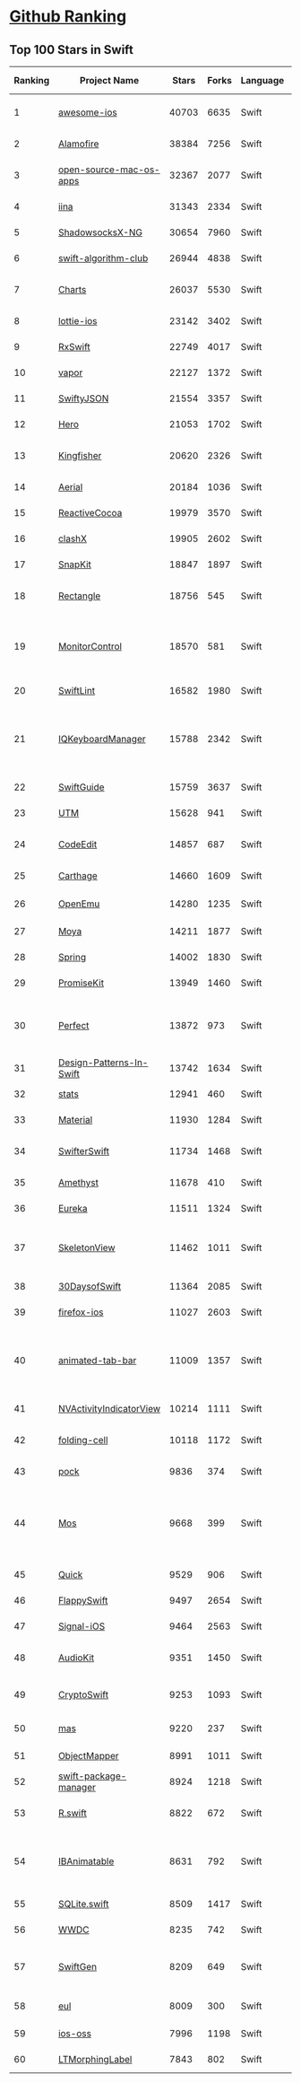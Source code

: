 [Github Ranking](../README.md)
==========

## Top 100 Stars in Swift

| Ranking | Project Name | Stars | Forks | Language | Open Issues | Description | Last Commit |
| ------- | ------------ | ----- | ----- | -------- | ----------- | ----------- | ----------- |
| 1 | [awesome-ios](https://github.com/vsouza/awesome-ios) | 40703 | 6635 | Swift | 2 | A curated list of awesome iOS ecosystem, including Objective-C and Swift Projects  | 2022-09-27T14:02:48Z |
| 2 | [Alamofire](https://github.com/Alamofire/Alamofire) | 38384 | 7256 | Swift | 31 | Elegant HTTP Networking in Swift | 2022-10-03T01:45:00Z |
| 3 | [open-source-mac-os-apps](https://github.com/serhii-londar/open-source-mac-os-apps) | 32367 | 2077 | Swift | 38 | 🚀 Awesome list of open source applications for macOS. https://t.me/s/opensourcemacosapps | 2022-10-02T18:26:08Z |
| 4 | [iina](https://github.com/iina/iina) | 31343 | 2334 | Swift | 1341 | The modern video player for macOS. | 2022-10-02T20:04:27Z |
| 5 | [ShadowsocksX-NG](https://github.com/shadowsocks/ShadowsocksX-NG) | 30654 | 7960 | Swift | 260 | Next Generation of ShadowsocksX | 2022-03-06T05:44:10Z |
| 6 | [swift-algorithm-club](https://github.com/raywenderlich/swift-algorithm-club) | 26944 | 4838 | Swift | 29 | Algorithms and data structures in Swift, with explanations! | 2022-08-11T12:03:00Z |
| 7 | [Charts](https://github.com/danielgindi/Charts) | 26037 | 5530 | Swift | 776 | Beautiful charts for iOS/tvOS/OSX! The Apple side of the crossplatform MPAndroidChart. | 2022-09-26T17:39:47Z |
| 8 | [lottie-ios](https://github.com/airbnb/lottie-ios) | 23142 | 3402 | Swift | 46 | An iOS library to natively render After Effects vector animations | 2022-09-27T22:38:57Z |
| 9 | [RxSwift](https://github.com/ReactiveX/RxSwift) | 22749 | 4017 | Swift | 6 | Reactive Programming in Swift | 2022-09-29T07:14:14Z |
| 10 | [vapor](https://github.com/vapor/vapor) | 22127 | 1372 | Swift | 81 | 💧 A server-side Swift HTTP web framework. | 2022-09-14T20:25:18Z |
| 11 | [SwiftyJSON](https://github.com/SwiftyJSON/SwiftyJSON) | 21554 | 3357 | Swift | 115 | The better way to deal with JSON data in Swift. | 2022-07-26T07:09:57Z |
| 12 | [Hero](https://github.com/HeroTransitions/Hero) | 21053 | 1702 | Swift | 27 | Elegant transition library for iOS & tvOS | 2022-09-16T14:02:40Z |
| 13 | [Kingfisher](https://github.com/onevcat/Kingfisher) | 20620 | 2326 | Swift | 71 | A lightweight, pure-Swift library for downloading and caching images from the web. | 2022-09-25T02:30:50Z |
| 14 | [Aerial](https://github.com/JohnCoates/Aerial) | 20184 | 1036 | Swift | 48 | Apple TV Aerial Screensaver for Mac | 2022-09-21T17:51:11Z |
| 15 | [ReactiveCocoa](https://github.com/ReactiveCocoa/ReactiveCocoa) | 19979 | 3570 | Swift | 0 | Cocoa framework and Obj-C dynamism bindings for ReactiveSwift. | 2022-07-04T00:39:49Z |
| 16 | [clashX](https://github.com/yichengchen/clashX) | 19905 | 2602 | Swift | 0 | None | 2022-09-18T11:58:23Z |
| 17 | [SnapKit](https://github.com/SnapKit/SnapKit) | 18847 | 1897 | Swift | 80 | A Swift Autolayout DSL for iOS & OS X | 2022-09-20T04:53:11Z |
| 18 | [Rectangle](https://github.com/rxhanson/Rectangle) | 18756 | 545 | Swift | 43 | Move and resize windows on macOS with keyboard shortcuts and snap areas | 2022-09-28T02:51:56Z |
| 19 | [MonitorControl](https://github.com/MonitorControl/MonitorControl) | 18570 | 581 | Swift | 75 | 🖥 Control your display's brightness & volume on your Mac as if it was a native Apple Display. Use Apple Keyboard keys or custom shortcuts. Shows the native macOS OSDs. | 2022-09-18T17:57:35Z |
| 20 | [SwiftLint](https://github.com/realm/SwiftLint) | 16582 | 1980 | Swift | 280 | A tool to enforce Swift style and conventions. | 2022-10-03T00:51:14Z |
| 21 | [IQKeyboardManager](https://github.com/hackiftekhar/IQKeyboardManager) | 15788 | 2342 | Swift | 29 | Codeless drop-in universal library allows to prevent issues of keyboard sliding up and cover UITextField/UITextView. Neither need to write any code nor any setup required and much more. | 2022-09-28T13:30:47Z |
| 22 | [SwiftGuide](https://github.com/ipader/SwiftGuide) | 15759 | 3637 | Swift | 0 | Swift Featured Projects in brain Mapping | 2022-08-31T11:36:57Z |
| 23 | [UTM](https://github.com/utmapp/UTM) | 15628 | 941 | Swift | 375 | Virtual machines for iOS and macOS | 2022-10-01T15:37:50Z |
| 24 | [CodeEdit](https://github.com/CodeEditApp/CodeEdit) | 14857 | 687 | Swift | 96 | CodeEdit App for macOS – Elevate your code editing experience. Open source, free forever. | 2022-10-02T04:03:04Z |
| 25 | [Carthage](https://github.com/Carthage/Carthage) | 14660 | 1609 | Swift | 162 | A simple, decentralized dependency manager for Cocoa | 2022-09-30T08:10:06Z |
| 26 | [OpenEmu](https://github.com/OpenEmu/OpenEmu) | 14280 | 1235 | Swift | 221 | 🕹 Retro video game emulation for macOS | 2022-09-19T07:43:06Z |
| 27 | [Moya](https://github.com/Moya/Moya) | 14211 | 1877 | Swift | 119 | Network abstraction layer written in Swift. | 2022-09-14T01:45:50Z |
| 28 | [Spring](https://github.com/MengTo/Spring) | 14002 | 1830 | Swift | 129 | A library to simplify iOS animations in Swift. | 2022-04-12T15:38:16Z |
| 29 | [PromiseKit](https://github.com/mxcl/PromiseKit) | 13949 | 1460 | Swift | 13 | Promises for Swift & ObjC. | 2022-08-19T14:21:42Z |
| 30 | [Perfect](https://github.com/PerfectlySoft/Perfect) | 13872 | 973 | Swift | 53 | Server-side Swift. The Perfect core toolset and framework for Swift Developers. (For mobile back-end development, website and API development, and more…) | 2022-08-12T17:16:18Z |
| 31 | [Design-Patterns-In-Swift](https://github.com/ochococo/Design-Patterns-In-Swift) | 13742 | 1634 | Swift | 2 | 📖 Design Patterns implemented in Swift 5.0 | 2022-07-19T05:59:57Z |
| 32 | [stats](https://github.com/exelban/stats) | 12941 | 460 | Swift | 6 | macOS system monitor in your menu bar | 2022-10-02T12:11:08Z |
| 33 | [Material](https://github.com/CosmicMind/Material) | 11930 | 1284 | Swift | 28 | A UI/UX framework for creating beautiful applications. | 2022-05-16T17:39:01Z |
| 34 | [SwifterSwift](https://github.com/SwifterSwift/SwifterSwift) | 11734 | 1468 | Swift | 15 | A handy collection of more than 500 native Swift extensions to boost your productivity. | 2022-10-03T00:39:48Z |
| 35 | [Amethyst](https://github.com/ianyh/Amethyst) | 11678 | 410 | Swift | 308 | Automatic tiling window manager for macOS à la xmonad. | 2022-09-17T21:05:03Z |
| 36 | [Eureka](https://github.com/xmartlabs/Eureka) | 11511 | 1324 | Swift | 151 | Elegant iOS form builder in Swift | 2022-09-30T19:28:26Z |
| 37 | [SkeletonView](https://github.com/Juanpe/SkeletonView) | 11462 | 1011 | Swift | 34 | ☠️ An elegant way to show users that something is happening and also prepare them to which contents they are awaiting | 2022-10-02T16:43:53Z |
| 38 | [30DaysofSwift](https://github.com/allenwong/30DaysofSwift) | 11364 | 2085 | Swift | 7 | A self-taught project to learn Swift. | 2022-05-21T17:40:30Z |
| 39 | [firefox-ios](https://github.com/mozilla-mobile/firefox-ios) | 11027 | 2603 | Swift | 1057 | Firefox for iOS | 2022-09-30T00:37:08Z |
| 40 | [animated-tab-bar](https://github.com/Ramotion/animated-tab-bar) | 11009 | 1357 | Swift | 7 | :octocat: RAMAnimatedTabBarController is a Swift UI module library for adding animation to iOS tabbar items and icons. iOS library made by @Ramotion | 2022-01-26T02:40:50Z |
| 41 | [NVActivityIndicatorView](https://github.com/ninjaprox/NVActivityIndicatorView) | 10214 | 1111 | Swift | 14 | A collection of awesome loading animations | 2022-03-04T13:34:19Z |
| 42 | [folding-cell](https://github.com/Ramotion/folding-cell) | 10118 | 1172 | Swift | 7 | :octocat: 📃 FoldingCell is an expanding content cell with animation made by @Ramotion | 2022-03-28T12:16:52Z |
| 43 | [pock](https://github.com/pock/pock) | 9836 | 374 | Swift | 28 | Widgets manager for MacBook Touch Bar | 2022-09-26T09:50:11Z |
| 44 | [Mos](https://github.com/Caldis/Mos) | 9668 | 399 | Swift | 159 | 一个用于在 macOS 上平滑你的鼠标滚动效果或单独设置滚动方向的小工具, 让你的滚轮爽如触控板  \|  A lightweight tool used to smooth scrolling and set scroll direction independently for your mouse on macOS | 2022-10-01T14:37:16Z |
| 45 | [Quick](https://github.com/Quick/Quick) | 9529 | 906 | Swift | 26 | The Swift (and Objective-C) testing framework. | 2022-10-01T21:18:54Z |
| 46 | [FlappySwift](https://github.com/fullstackio/FlappySwift) | 9497 | 2654 | Swift | 3 | swift implementation of flappy bird. More at fullstackedu.com | 2022-06-29T21:06:43Z |
| 47 | [Signal-iOS](https://github.com/signalapp/Signal-iOS) | 9464 | 2563 | Swift | 99 | A private messenger for iOS. | 2022-09-30T18:52:43Z |
| 48 | [AudioKit](https://github.com/AudioKit/AudioKit) | 9351 | 1450 | Swift | 6 | Swift audio synthesis, processing, & analysis platform for iOS, macOS and tvOS | 2022-09-29T23:18:24Z |
| 49 | [CryptoSwift](https://github.com/krzyzanowskim/CryptoSwift) | 9253 | 1093 | Swift | 0 | CryptoSwift is a growing collection of standard and secure cryptographic algorithms implemented in Swift | 2022-09-18T14:08:28Z |
| 50 | [mas](https://github.com/mas-cli/mas) | 9220 | 237 | Swift | 69 | :package: Mac App Store command line interface | 2022-09-23T02:16:31Z |
| 51 | [ObjectMapper](https://github.com/tristanhimmelman/ObjectMapper) | 8991 | 1011 | Swift | 45 | Simple JSON Object mapping written in Swift | 2022-06-29T05:52:33Z |
| 52 | [swift-package-manager](https://github.com/apple/swift-package-manager) | 8924 | 1218 | Swift | 499 | The Package Manager for the Swift Programming Language | 2022-10-01T02:30:50Z |
| 53 | [R.swift](https://github.com/mac-cain13/R.swift) | 8822 | 672 | Swift | 83 | Strong typed, autocompleted resources like images, fonts and segues in Swift projects | 2022-09-08T14:09:45Z |
| 54 | [IBAnimatable](https://github.com/IBAnimatable/IBAnimatable) | 8631 | 792 | Swift | 45 | Design and prototype customized UI, interaction, navigation, transition and animation for App Store ready Apps in Interface Builder with IBAnimatable. | 2022-07-22T05:48:52Z |
| 55 | [SQLite.swift](https://github.com/stephencelis/SQLite.swift) | 8509 | 1417 | Swift | 70 | A type-safe, Swift-language layer over SQLite3. | 2022-09-23T05:17:19Z |
| 56 | [WWDC](https://github.com/insidegui/WWDC) | 8235 | 742 | Swift | 32 | The unofficial WWDC app for macOS | 2021-10-21T15:29:09Z |
| 57 | [SwiftGen](https://github.com/SwiftGen/SwiftGen) | 8209 | 649 | Swift | 55 | The Swift code generator for your assets, storyboards, Localizable.strings, … — Get rid of all String-based APIs! | 2022-08-28T20:50:11Z |
| 58 | [eul](https://github.com/gao-sun/eul) | 8009 | 300 | Swift | 57 | 🖥️ macOS status monitoring app written in SwiftUI. | 2022-10-02T18:21:15Z |
| 59 | [ios-oss](https://github.com/kickstarter/ios-oss) | 7996 | 1198 | Swift | 0 | Kickstarter for iOS. Bring new ideas to life, anywhere. | 2022-09-29T18:16:56Z |
| 60 | [LTMorphingLabel](https://github.com/lexrus/LTMorphingLabel) | 7843 | 802 | Swift | 24 | [EXPERIMENTAL] Graceful morphing effects for UILabel written in Swift. | 2021-08-10T06:21:45Z |

